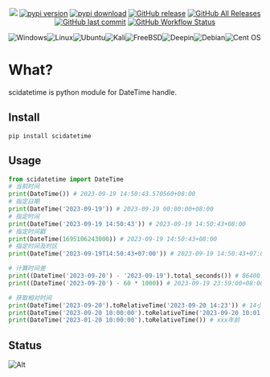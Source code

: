 

<p align="center">
    <a href="https://visitorbadge.io/status?path=https%3A%2F%2Fgithub.com%2Fserfend%2Fscidatetime%2F"><img src="https://api.visitorbadge.io/api/visitors?path=https%3A%2F%2Fgithub.com%2Fserfend%2Fscidatetime%2F&labelColor=%23697689&countColor=%23ff8a65&style=plastic&labelStyle=none" /></a> 
    <a href="https://pypi.python.org/pypi/scidatetime/"><img alt="pypi version" src="https://img.shields.io/pypi/v/scidatetime.svg" /></a> 
    <a href="https://pypistats.org/packages/scidatetime"><img alt="pypi download" src="https://img.shields.io/pypi/dm/scidatetime.svg" /></a>
    <a href="https://github.com/serfend/scidatetime/releases"><img alt="GitHub release" src="https://img.shields.io/github/release/serfend/scidatetime.svg?style=flat-square" /></a>
    <a href="https://github.com/serfend/scidatetime/releases"><img alt="GitHub All Releases" src="https://img.shields.io/github/downloads/serfend/scidatetime/total.svg?style=flat-square&color=%2364ff82" /></a>
    <a href="https://github.com/serfend/scidatetime/commits"><img alt="GitHub last commit" src="https://img.shields.io/github/last-commit/serfend/scidatetime.svg?style=flat-square" /></a>
    <a href="https://github.com/serfend/scidatetime/actions/workflows/pytest.yml"><img alt="GitHub Workflow Status" src="https://github.com/serfend/scidatetime/actions/workflows/pytest.yml/badge.svg" /></a>
</p>




![Windows](https://img.shields.io/badge/Windows-0078D6?style=for-the-badge&logo=windows&logoColor=white)![Linux](https://img.shields.io/badge/Linux-FCC624?style=for-the-badge&logo=linux&logoColor=black)![Ubuntu](https://img.shields.io/badge/Ubuntu-E95420?style=for-the-badge&logo=ubuntu&logoColor=white)![Kali](https://img.shields.io/badge/Kali-268BEE?style=for-the-badge&logo=kalilinux&logoColor=white)![FreeBSD](https://img.shields.io/badge/-FreeBSD-%23870000?style=for-the-badge&logo=freebsd&logoColor=white)![Deepin](https://img.shields.io/badge/Deepin-007CFF?style=for-the-badge&logo=deepin&logoColor=white)![Debian](https://img.shields.io/badge/Debian-D70A53?style=for-the-badge&logo=debian&logoColor=white)![Cent OS](https://img.shields.io/badge/cent%20os-002260?style=for-the-badge&logo=centos&logoColor=F0F0F0)

# What?

scidatetime is python module for DateTime handle.



## Install

```shell
pip install scidatetime
```



## Usage

```python
from scidatetime import DateTime
# 当前时间
print(DateTime()) # 2023-09-19 14:50:43.570560+08:00
# 指定日期
print(DateTime('2023-09-19')) # 2023-09-19 00:00:00+08:00
# 指定时间
print(DateTime('2023-09-19 14:50:43')) # 2023-09-19 14:50:43+08:00
# 指定时间戳
print(DateTime(1695106243000)) # 2023-09-19 14:50:43+08:00
# 指定时间及时区
print(DateTime('2023-09-19T14:50:43+07:00')) # 2023-09-19 14:50:43+07:00

# 计算时间差
print((DateTime('2023-09-20') - '2023-09-19').total_seconds()) # 86400.0
print((DateTime('2023-09-20') - 60 * 1000)) # 2023-09-19 23:59:00+08:00

# 获取相对时间
print(DateTime('2023-09-20').toRelativeTime('2023-09-20 14:23')) # 14小时前
print(DateTime('2023-09-20 10:00:00').toRelativeTime('2023-09-20 10:01:00')) # 1分钟后
print(DateTime('2023-01-20 10:00:00').toRelativeTime()) # xxx年前
```





## Status

![Alt](https://repobeats.axiom.co/api/embed/8efef7d51cfb5c6fb13f09356986a10f187b9fcd.svg "Repobeats analytics image")
